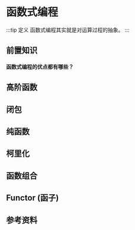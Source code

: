 # 函数式编程
:::tip 定义
函数式编程其实就是对运算过程的抽象。
:::

## 前置知识
#### 函数式编程的优点都有哪些？

## 高阶函数

## 闭包

## 纯函数

## 柯里化

## 函数组合


## Functor (函子) 


## 参考资料